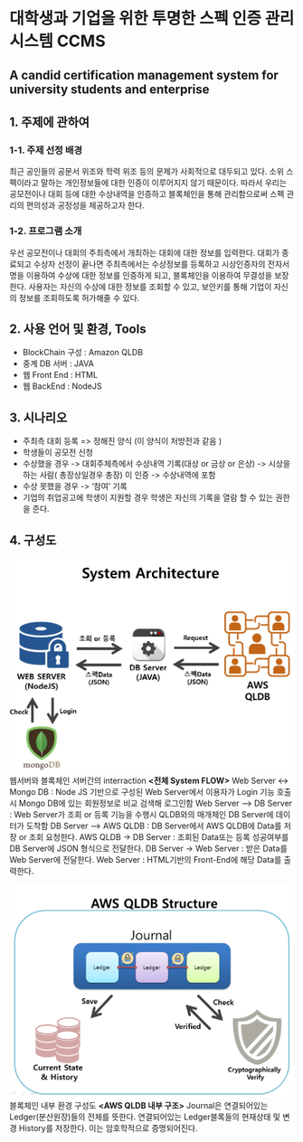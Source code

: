 # 대학생과 기업을 위한 투명한 스펙 인증 관리 시스템 	CCMS
## A candid certification management system for university students and enterprise
## 1. 주제에 관하여
### 1-1. 주제 선정 배경
최근 공인들의 공문서 위조와 학력 위조 등의 문제가 사회적으로 대두되고 있다. 소위 스펙이라고 말하는 개인정보들에 대한 인증이 이루어지지 않기 때문이다. 따라서 우리는 공모전이나 대회 등에 대한 수상내역을 인증하고 블록체인을 통해 관리함으로써 스펙 관리의 편의성과 공정성을 제공하고자 한다.
### 1-2. 프로그램 소개
우선 공모전이나 대회의 주최측에서 개최하는 대회에 대한 정보를 입력한다. 대회가 종료되고 수상자 선정이 끝나면 주최측에서는 수상정보를 등록하고 시상인증자의 전자서명을 이용하여 수상에 대한 정보를 인증하게 되고, 블록체인을 이용하여 무결성을 보장한다.
 사용자는 자신의 수상에 대한 정보를 조회할 수 있고, 보안키를 통해 기업이 자신의 정보를 조회하도록 허가해줄 수 있다.
## 2. 사용 언어 및 환경, Tools
+ BlockChain 구성 : Amazon QLDB
+ 중계 DB 서버 : JAVA
+ 웹 Front End : HTML
+ 웹 BackEnd : NodeJS
## 3. 시나리오
+ 주최측 대회 등록 => 정해진 양식 (이 양식이 처방전과 같음 ) 
+ 학생들이 공모전 신청
+ 수상했을 경우 -> 대회주체측에서 수상내역 기록(대상 or 금상 or 은상) -> 시상을 하는 사람( 총장상일경우 총장) 이 인증 -> 수상내역에 포함
+ 수상 못했을 경우 -> ‘참여’ 기록
+ 기업의 취업공고에 학생이 지원할 경우 학생은 자신의 기록을 열람 할 수 있는 권한을 준다.

## 4. 구성도
![웹서버와 블록체인 서버간의 interraction](./image/QLDB_System_Architecture.jpg)
                                             웹서버와 블록체인 서버간의 interraction
**<전체 System FLOW>**
Web Server <-> Mongo DB : Node JS 기반으로 구성된 Web Server에서 이용자가 Login 기능 호출시 Mongo DB에 있는 회원정보로 비교 검색해 로그인함
Web Server –> DB Server : Web Server가 조회 or 등록 기능을 수행시 QLDB와의 매개체인 DB Server에 데이터가 도착함
DB Server –> AWS QLDB : DB Server에서 AWS QLDB에 Data를 저장 or 조회 요청한다.
AWS QLDB -> DB Server : 조회된 Data또는 등록 성공여부를 DB Server에 JSON 형식으로 전달한다.
DB Server -> Web Server : 받은 Data를 Web Server에 전달한다.
Web Server : HTML기반의 Front-End에 해당 Data를 출력한다.

![블록체인 내부 환경 구성도](./image/QLDB_Internal_Architecture.png)
                                             블록체인 내부 환경 구성도
**<AWS QLDB 내부 구조>**
Journal은 연결되어있는 Ledger(분산원장)들의 전체를 뜻한다.
연결되어있는 Ledger블록들의 현재상태 및 변경 History를 저장한다.
이는 암호학적으로 증명되어진다.

